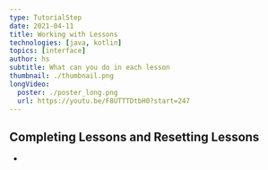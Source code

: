 ```yaml
---
type: TutorialStep
date: 2021-04-11
title: Working with Lessons
technologies: [java, kotlin]
topics: [interface]
author: hs
subtitle: What can you do in each lesson
thumbnail: ./thumbnail.png
longVideo:
  poster: ./poster_long.png
  url: https://youtu.be/F8UTTTDtbH0?start=247
---
```


## Completing Lessons and Resetting Lessons
- 